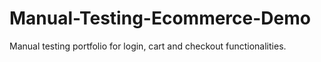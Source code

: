 # Manual-Testing-Ecommerce-Demo
Manual testing portfolio for login, cart and checkout functionalities.
